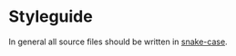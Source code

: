 # Styleguide

In general all source files should be written in [snake-case](https://en.wikipedia.org/wiki/Snake_case).